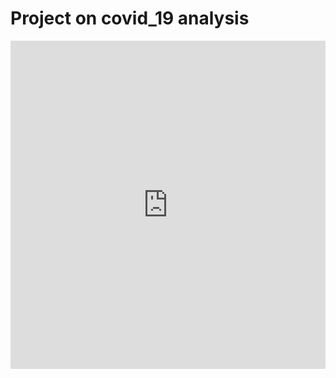 # Project on covid_19 analysis



<iframe id="igraph" scrolling="no" style="border:none;" seamless="seamless" src="https://plotly.com/~martloni/3.embed" height="525" width="100%"></iframe>
